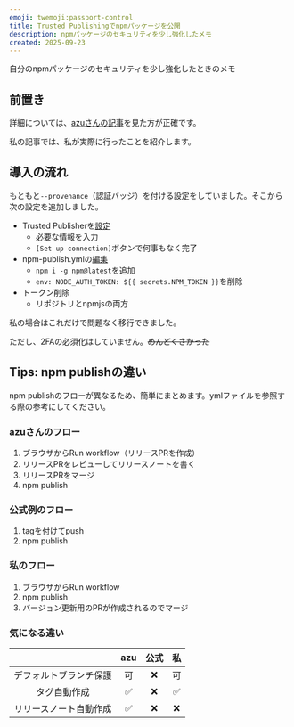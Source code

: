 ```yaml
---
emoji: twemoji:passport-control
title: Trusted Publishingでnpmパッケージを公開
description: npmパッケージのセキュリティを少し強化したメモ
created: 2025-09-23
---
```


自分のnpmパッケージのセキュリティを少し強化したときのメモ

## 前置き

詳細については、[azuさんの記事](https://efcl.info/2025/09/07/npm-oidc/)を見た方が正確です。

私の記事では、私が実際に行ったことを紹介します。

## 導入の流れ

もともと`--provenance`（認証バッジ）を付ける設定をしていました。そこから次の設定を追加しました。

- Trusted Publisherを[設定](https://docs.npmjs.com/trusted-publishers)
  - 必要な情報を入力
  - `[Set up connection]`ボタンで何事もなく完了
- npm-publish.ymlの[編集](https://github.com/luisfun/discord-hono/commit/7b8f5dbf17280bc6967041bcdbaba03a1a334958#diff-8a5ce8b612395836520d0655143f732d08e747af57f3cfe76b5e283600106240)
  - `npm i -g npm@latest`を追加
  - `env: NODE_AUTH_TOKEN: ${{ secrets.NPM_TOKEN }}`を削除
- トークン削除
  - リポジトリとnpmjsの両方

私の場合はこれだけで問題なく移行できました。

ただし、2FAの必須化はしていません。~~めんどくさかった~~

## Tips: npm publishの違い

npm publishのフローが異なるため、簡単にまとめます。ymlファイルを参照する際の参考にしてください。

### azuさんのフロー

1. ブラウザからRun workflow（リリースPRを作成）
2. リリースPRをレビューしてリリースノートを書く
3. リリースPRをマージ
4. npm publish

### 公式例のフロー

1. tagを付けてpush
2. npm publish

### 私のフロー

1. ブラウザからRun workflow
2. npm publish
3. バージョン更新用のPRが作成されるのでマージ

### 気になる違い

||azu|公式|私|
|:-:|:-:|:-:|:-:|
|デフォルトブランチ保護|可|❌|可|
|タグ自動作成|✅|❌|✅|
|リリースノート自動作成|✅|❌|❌|
